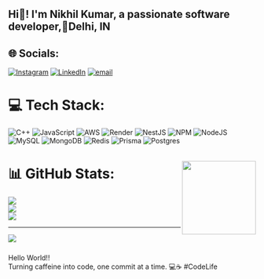 <h2 align="left">Hi👋! I'm Nikhil Kumar, a passionate software developer,📍Delhi, IN</h2>

## 🌐 Socials:
[![Instagram](https://img.shields.io/badge/Instagram-%23E4405F.svg?logo=Instagram&logoColor=white)](https://instagram.com/nikhilkumar_99k) [![LinkedIn](https://img.shields.io/badge/LinkedIn-%230077B5.svg?logo=linkedin&logoColor=white)](https://linkedin.com/in/linkedin.com/in/nikhilkumar99k/) [![email](https://img.shields.io/badge/Email-D14836?logo=gmail&logoColor=white)](mailto:guptanikku514@gmail.com)  


# 💻 Tech Stack:
![C++](https://img.shields.io/badge/c++-%2300599C.svg?style=for-the-badge&logo=c%2B%2B&logoColor=white) ![JavaScript](https://img.shields.io/badge/javascript-%23323330.svg?style=for-the-badge&logo=javascript&logoColor=%23F7DF1E) ![AWS](https://img.shields.io/badge/AWS-%23FF9900.svg?style=for-the-badge&logo=amazon-aws&logoColor=white) ![Render](https://img.shields.io/badge/Render-%46E3B7.svg?style=for-the-badge&logo=render&logoColor=white) ![NestJS](https://img.shields.io/badge/nestjs-%23E0234E.svg?style=for-the-badge&logo=nestjs&logoColor=white) ![NPM](https://img.shields.io/badge/NPM-%23CB3837.svg?style=for-the-badge&logo=npm&logoColor=white) ![NodeJS](https://img.shields.io/badge/node.js-6DA55F?style=for-the-badge&logo=node.js&logoColor=white) ![MySQL](https://img.shields.io/badge/mysql-4479A1.svg?style=for-the-badge&logo=mysql&logoColor=white) ![MongoDB](https://img.shields.io/badge/MongoDB-%234ea94b.svg?style=for-the-badge&logo=mongodb&logoColor=white) ![Redis](https://img.shields.io/badge/redis-%23DD0031.svg?style=for-the-badge&logo=redis&logoColor=white) ![Prisma](https://img.shields.io/badge/Prisma-3982CE?style=for-the-badge&logo=Prisma&logoColor=white) ![Postgres](https://img.shields.io/badge/postgres-%23316192.svg?style=for-the-badge&logo=postgresql&logoColor=white)
<img align="right" height="150" src="https://media.giphy.com/media/YbXLZ6dymH758xSEbM/giphy.gif" style="padding-top: 50px;" />
# 📊 GitHub Stats:
![](https://github-readme-stats.vercel.app/api?username=nikhilkumar99k&theme=dark&hide_border=false&include_all_commits=false&count_private=false)<br/>
![](https://github-readme-streak-stats.herokuapp.com/?user=nikhilkumar99k&theme=dark&hide_border=false)<br/>
![](https://github-readme-stats.vercel.app/api/top-langs/?username=nikhilkumar99k&theme=dark&hide_border=false&include_all_commits=false&count_private=false&layout=compact)

---
[![](https://visitcount.itsvg.in/api?id=nikhilkumar99k&icon=0&color=0)](https://visitcount.itsvg.in)

<!-- Proudly created with GPRM ( https://gprm.itsvg.in ) -->
###

<p align="left">Hello World!!<br>Turning caffeine into code, one commit at a time. 💻☕️ #CodeLife</p>

###
